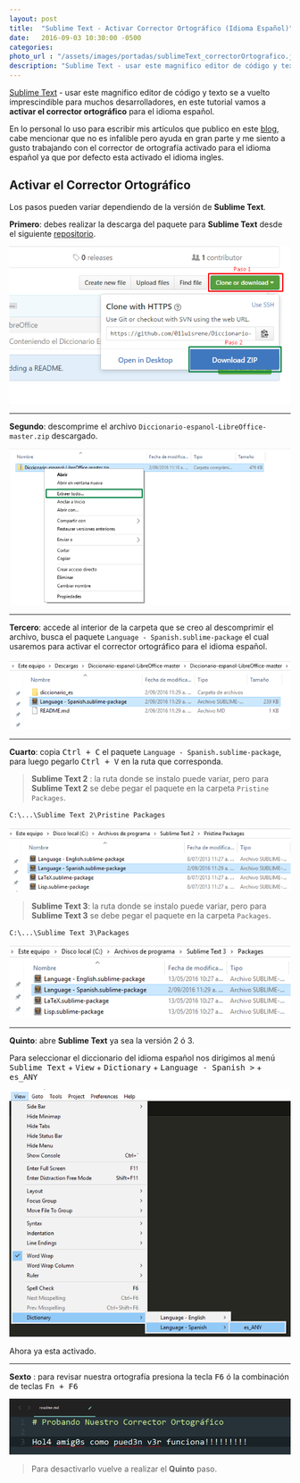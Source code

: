 ```yaml
---
layout: post
title:  "Sublime Text - Activar Corrector Ortográfico (Idioma Español)"
date:   2016-09-03 10:30:00 -0500
categories: 
photo_url : "/assets/images/portadas/sublimeText_correctorOrtografico.jpg"
description: "Sublime Text - usar este magnifico editor de código y texto se a vuelto imprescindible para muchos desarrolladores, en este tutorial vamos a activar el corrector ortográfico para el idioma español"
---
```

[Sublime Text](https://www.sublimetext.com/) - usar este magnifico editor de código y texto se a vuelto imprescindible para muchos desarrolladores, en este tutorial vamos a **activar el corrector ortográfico** para el idioma español.

En lo personal lo uso para escribir mis artículos que publico en este [blog](http://01luisrene.com), cabe mencionar que no es infalible pero ayuda en gran parte y me siento a gusto trabajando con el corrector de ortografía activado para el idioma español ya que por defecto esta activado el idioma ingles.

## Activar el Corrector Ortográfico

Los pasos pueden variar dependiendo de la versión de **Sublime Text**.

**Primero**: debes realizar la descarga del paquete para **Sublime Text** desde el siguiente [repositorio](https://github.com/01luisrene/Diccionario-espanol-LibreOffice).

![Descargar diccionario español y paquete Sublime Text](/assets/images/posts/sublime_text-corrector_ortografico/descargar_diccionario_y_paquete.png)

***

**Segundo**: descomprime el archivo `Diccionario-espanol-LibreOffice-master.zip` descargado.

![Descomprimir archivo](/assets/images/posts/sublime_text-corrector_ortografico/descomprimir.png)

***

**Tercero**: accede al interior de la carpeta que se creo al descomprimir el archivo, busca el paquete `Language - Spanish.sublime-package` el cual usaremos para activar el corrector ortográfico para el idioma español.

![Paquete Sublime Text con el diccionario español](/assets/images/posts/sublime_text-corrector_ortografico/paquete_diccionario_es.png)

***

**Cuarto**: copia <kbd>Ctrl + C</kbd>  el paquete `Language - Spanish.sublime-package`, para luego pegarlo <kbd>Ctrl + V</kbd> en la ruta que corresponda.

> **Sublime Text 2** : la ruta donde se instalo puede variar, pero para **Sublime Text 2** se debe pegar el paquete en la carpeta `Pristine Packages`.


```
C:\...\Sublime Text 2\Pristine Packages
```

![Carpeta Pristine Packages](/assets/images/posts/sublime_text-corrector_ortografico/carpeta_pristine_packages.png)

> **Sublime Text 3**: la ruta donde se instalo puede variar, pero para **Sublime Text 3** se debe pegar el paquete en la carpeta `Packages`.

```
C:\...\Sublime Text 3\Packages
```

![Carpeta Packages](/assets/images/posts/sublime_text-corrector_ortografico/carpeta_packages.png)

***

**Quinto**: abre **Sublime Text** ya sea la versión 2 ó 3.

Para seleccionar el diccionario del idioma español nos dirigimos al <kbd>menú Sublime Text</kbd> + <kbd>View</kbd> + <kbd>Dictionary</kbd> + <kbd>Language - Spanish ></kbd> + <kbd>es_ANY</kbd>

![Seleccionar Diccionario Español en Sublime Text](/assets/images/posts/sublime_text-corrector_ortografico/activar_diccionario_es.png)

Ahora ya esta activado.

***

**Sexto** : para revisar nuestra ortografía presiona la tecla <kbd>F6</kbd> ó la combinación de teclas <kbd>Fn + F6</kbd>

![Test Corrector Ortográfico](/assets/images/posts/sublime_text-corrector_ortografico/test.png)

> Para desactivarlo vuelve a realizar el **Quinto** paso.